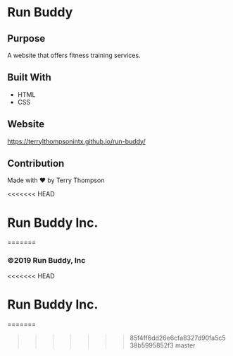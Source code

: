 # Run Buddy

## Purpose
A website that offers fitness training services.

## Built With
* HTML
* CSS

## Website
https://terrylthompsonintx.github.io/run-buddy/

## Contribution
Made with ❤️ by Terry Thompson

<<<<<<< HEAD
# Run Buddy Inc.
=======
### ©️2019 Run Buddy, Inc
<<<<<<< HEAD

# Run Buddy Inc.
=======
>>>>>>> 85f4ff6dd26e6cfa8327d90fa5c538b5995852f3
>>>>>>> master

